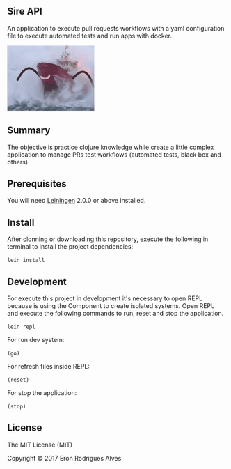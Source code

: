 ## Sire API 

An application to execute pull requests workflows with a yaml configuration file to execute automated tests and run apps with docker. 

![SHIPPING](https://raw.githubusercontent.com/eronalves/sire-api/master/doc/ship-sea.gif)

## Summary

The objective is practice clojure knowledge while create a little complex application to manage PRs test workflows (automated tests, black box and others).

## Prerequisites

You will need [Leiningen][] 2.0.0 or above installed.

[leiningen]: https://github.com/technomancy/leiningen

## Install

After clonning or downloading this repository, execute the following in terminal to install the project dependencies:

    lein install

## Development

For execute this project in development it's necessary to open REPL because is using the Component to create isolated systems. Open REPL and execute the following commands to run, reset and stop the application.

    lein repl

For run dev system:

    (go)

For refresh files inside REPL:

    (reset)

For stop the application:

    (stop)


## License

The MIT License (MIT)

Copyright © 2017 Eron Rodrigues Alves